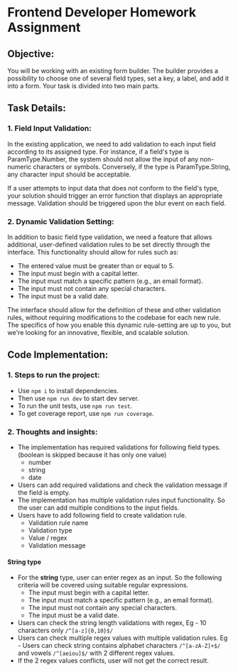 # Frontend Developer Homework Assignment

## Objective:

You will be working with an existing form builder. The builder provides a possibility to choose one of several field types, set a key, a label, and add it into a form. Your task is divided into two main parts.

## Task Details:

### 1. Field Input Validation:

In the existing application, we need to add validation to each input field according to its assigned type. For instance, if a field's type is ParamType.Number, the system should not allow the input of any non-numeric characters or symbols. Conversely, if the type is ParamType.String, any character input should be acceptable.

If a user attempts to input data that does not conform to the field's type, your solution should trigger an error function that displays an appropriate message. Validation should be triggered upon the blur event on each field.

### 2. Dynamic Validation Setting:

In addition to basic field type validation, we need a feature that allows additional, user-defined validation rules to be set directly through the interface. This functionality should allow for rules such as:

- The entered value must be greater than or equal to 5.
- The input must begin with a capital letter.
- The input must match a specific pattern (e.g., an email format).
- The input must not contain any special characters.
- The input must be a valid date. 

The interface should allow for the definition of these and other validation rules, without requiring modifications to the codebase for each new rule. The specifics of how you enable this dynamic rule-setting are up to you, but we're looking for an innovative, flexible, and scalable solution.

## Code Implementation:

### 1. Steps to run the project:

- Use `npm i` to install dependencies.
- Then use `npm run dev` to start dev server.
- To run the unit tests, use `npm run test`.
- To get coverage report, use `npm run coverage`.

### 2. Thoughts and insights:

- The implementation has required validations for following field types. (boolean is skipped because it has only one value)
  - number
  - string
  - date
- Users can add required validations and check the validation message if the field is empty.
- The implementation has multiple validation rules input functionality. So the user can add multiple conditions to the input fields.
- Users have to add following field to create validation rule.
  - Validation rule name
  - Validation type
  - Value / regex
  - Validation message
#### String type
- For the **string** type, user can enter regex as an input. So the following criteria will be covered using suitable regular expressions.
  - The input must begin with a capital letter.
  - The input must match a specific pattern (e.g., an email format).
  - The input must not contain any special characters.
  - The input must be a valid date.
- Users can check the string length validations with regex, Eg - 10 characters only `/^[a-z]{0,10}$/`
- Users can check multiple regex values with multiple validation rules. Eg - Users can check string contains alphabet characters `/^[a-zA-Z]+$/` and vowels `/^[aeiou]$/` with 2 different regex values.
- If the 2 regex values conflicts, user will not get the correct result.
